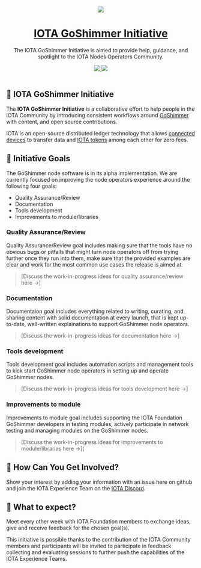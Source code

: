 <p align="center">
  <br>
  <a href="https://www.iota.org">
    <img src="https://media.iota.works/IOTA_Logo/Black/IOTA_Logo_black_100px.png"/>
  </a>
</p>
<h1 align="center"><a href="https://www.iota.org">IOTA GoShimmer Initiative</a></h1>

<p align="center">The IOTA GoShimmer Initiative is aimed to provide help, guidance, and spotlight to the IOTA Nodes Operators Community.</p>

<p align="center">
  <a title="MIT License" href="LICENSE">
    <img src="https://img.shields.io/github/license/gridsome/gridsome.svg?style=flat-square&label=License&colorB=6cc24a">
  </a>
  <a title="Follow on Twitter" href="https://twitter.com/iotatoken">
    <img src="https://img.shields.io/twitter/follow/iotatoken.svg?style=social&label=Follow%20@iotatoken">
  </a>
  <br>
  <br>
</p>



## 🌳 IOTA GoShimmer Initiative

The **IOTA GoShimmer Initiative** is a collaborative effort to help people in the IOTA Community by introducing consistent workflows around [GoShimmer](https://docs.iota.org/docs/node-software/0.1/goshimmer/introduction/overview) with content, and open source contributions.

IOTA is an open-source distributed ledger technology that allows [connected devices](https://en.wikipedia.org/wiki/Connected_Devices) to transfer data and [IOTA tokens](https://docs.iota.org/docs/getting-started/0.1/clients/token) among each other for zero fees.

## 🎯 Initiative Goals

The GoShimmer node software is in its alpha implementation. We are currently focused on improving the node operators experience around the following four goals:

- Quality Assurance/Review
- Documentation
- Tools development
- Improvements to module/libraries

### Quality Assurance/Review

Quality Assurance/Review goal includes making sure that the tools have no obvious bugs or pitfalls that might turn node operators off from trying further once they run into them, make sure that the provided examples are clear and work for the most common use cases the release is aimed at.

> [Discuss the work-in-progress ideas for quality assurance/review here →]

### Documentation

Documentaion goal includes everything related to writing, curating, and sharing content with solid documentation at every launch, that is kept up-to-date, well-written explainations to support GoShimmer node operators.

> [Discuss the work-in-progress ideas for documentation here →]

### Tools development

Tools development goal includes automation scripts and management tools to kick start GoShimmer node operators in setting up and operate GoShimmer nodes.

> [Discuss the work-in-progress ideas for tools development here →]

###  Improvements to module

Improvements to module goal includes supporting the IOTA Foundation GoShimmer developers in testing modules, actively participate in network testing and managing modules on the GoShimmer nodes.

> [Discuss the work-in-progress ideas for improvements to module/libraries here →](

## 🤔 How Can You Get Involved?

Show your interest by adding your information with an issue here on github and join the IOTA Experience Team on the [IOTA Discord](https://discord.iota.org).

## 👥 What to expect?

Meet every other week with IOTA Foundation members to exchange ideas, give and receive feedback for the chosen goal(s).

This initiative is possible thanks to the contribution of the IOTA Community members and participants will be invited to participate in feedback collecting and evaluating sessions to further push the capabilities of the IOTA Experience Teams. 
